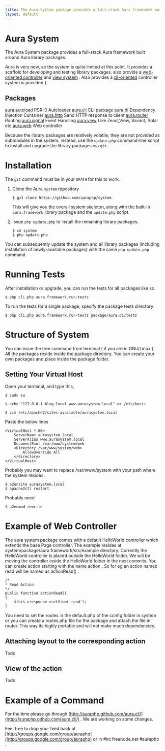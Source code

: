 ```yaml
---
title: The Aura System package provides a full-stack Aura framework built around Aura library packages.
layout: default
---
```


Aura System
===========

The Aura System package provides a full-stack Aura framework built around Aura library packages.

Aura is very new, so the system is quite limited at this point. It provides a scaffold for developing and testing library packages, also provide a [web-oriented controller](http://auraphp.github.com/aura.web/) and [view system](http://auraphp.github.com/aura.view/) . Also provides a [cli-oriented](http://auraphp.github.com/aura.cli/) controller system *is* provided.)

Packages
--------

[aura.autoload](http://auraphp.github.com/aura.autoload) PSR-0 Autoloader
[aura.cli](http://auraphp.github.com/aura.cli) CLI package
[aura.di](http://auraphp.github.com/aura.di) Dependency Injection Container
[aura.http](http://auraphp.github.com/aura.http) Send HTTP response to client
[aura.router](http://auraphp.github.com/aura.router) Routing
[aura.signal](http://auraphp.github.com/aura.signal) Event Handling
[aura.view](http://auraphp.github.com/aura.view) Like Zend_View, Savant, Solar etc
[aura.web](http://auraphp.github.com/aura.web) Web controller

Because the library packages are relatively volatile, they are not provided as submodules in the system.  Instead, use the `update.php` command-line script to install and upgrade the library packages via `git`.


Installation
============

The `git` command must be in your `$PATH` for this to work.

1.  Clone the Aura `system` repository

        $ git clone https://github.com/auraphp/system
    
    This will give you the overall system skeleton, along with the built-in
    `aura.framework` library package and the `update.php` script.

2.  Issue `php update.php` to install the remaining library packages.

        $ cd system
        $ php update.php

You can subsequently update the system and all library packages (including installation of newly-available packages) with the same `php update.php` command.


Running Tests
=============

After installation or upgrade, you can run the tests for all packages like so:

    $ php cli.php aura.framework.run-tests

To run the tests for a single package, specify the package tests directory:

    $ php cli.php aura.framework.run-tests package/aura.di/tests
    
Structure of System
===================
You can issue the tree command from terminal ( if you are in GNU/Linux ).
All the packages reside inside the package directory. You can create your own packages and place inside the package folder.
    
Setting Your Virtual Host
-------------------------
Open your terminal, and type this,

    $ sudo su 

    $ echo "127.0.0.1 blog.local www.aurasystem.local" >> /etc/hosts

    $ vim /etc/apache2/sites-available/aurasystem.local

Paste the below lines 

    <VirtualHost *:80>
        ServerName aurasystem.local
        ServerAlias www.aurasystem.local
        DocumentRoot /var/www/system/web
        <Directory /var/www/system/web>
            AllowOverride All
        </directory>
    </VirtualHost>

Probably you may want to replace /var/www/system with your path where the system resides.

    $ a2ensite aurasystem.local    
    $ apache2ctl restart

Probably need 
    
    $ a2enmod rewrite

Example of Web Controller
=========================
The aura system package comes with a default HelloWorld controller which extends the base Page controller. 
The example resides at system/package/aura.framework/src/example directory.
Currently the HelloWorld controller is placed outside the HelloWorld folder. We will be moving the controller inside the HelloWorld folder in the next commits.
You can create action starting with the name action . So for eg an action named read will be named as actionRead() .

    /*
    * Read Action
    */
    public function actionRead()
    {
        $this->response->setView('read');
    }
    
You need to set the routes in the default.php of the config folder in system or you can create a routes.php file for the package and attach the file in router. This way its highly portable and will not make much dependencies.

Attaching layout to the corresponding action
--------------------------------------------
Todo

View of the action
------------------
Todo

Example of a Command
====================
For the time please go through [http://auraphp.github.com/aura.cli/](http://auraphp.github.com/aura.cli/) . We are working on some changes.

Feel free to drop your feed back at [http://groups.google.com/group/auraphp](http://groups.google.com/group/auraphp) or in #irc freenode.net #auraphp .
